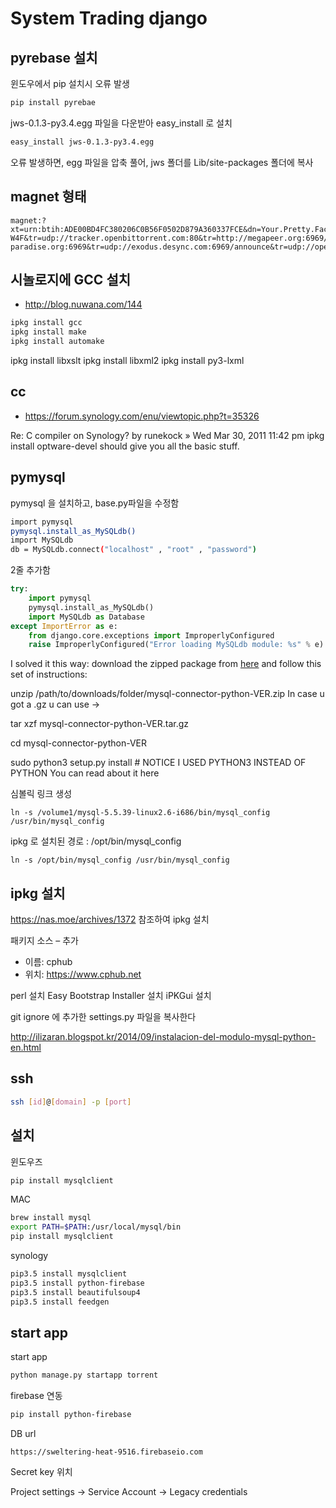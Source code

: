 
# System Trading django


## pyrebase 설치

윈도우에서 pip 설치시 오류 발생

```sh
pip install pyrebae
```

jws-0.1.3-py3.4.egg 파일을 다운받아 easy_install 로 설치
```sh
easy_install jws-0.1.3-py3.4.egg
```

오류 발생하면,
egg 파일을 압축 풀어, jws 폴더를 Lib/site-packages 폴더에 복사

## magnet 형태

```
magnet:?xt=urn:btih:ADE00BD4FC380206C0B56F0502D879A360337FCE&dn=Your.Pretty.Face.Is.Going.To.Hell.S03E08.720p+HDTV.x264-W4F&tr=udp://tracker.openbittorrent.com:80&tr=http://megapeer.org:6969/announce&tr=http://mgtracker.org:2710/announce&tr=http://tracker.files.fm:6969/announce&tr=http://tracker.flashtorrents.org:6969/announce&tr=http://tracker.mg64.net:6881/announce&tr=http://tracker.nwps.ws:6969/announce&tr=http://tracker.ohys.net/announce&tr=http://tracker.tfile.me/announce&tr=udp://9.rarbg.com:2710/announce&tr=udp://9.rarbg.me:2710/announce&tr=udp://coppersurfer.tk:6969/announce&tr=udp://tracker.coppersurfer.tk:6969&tr=udp://tracker.leechers-paradise.org:6969&tr=udp://exodus.desync.com:6969/announce&tr=udp://open.coppersurfer.com:1337/announce
```



## 시놀로지에 GCC 설치
- http://blog.nuwana.com/144

```sh
ipkg install gcc
ipkg install make
ipkg install automake  
```

ipkg install libxslt
ipkg install libxml2
ipkg install py3-lxml



## cc
- https://forum.synology.com/enu/viewtopic.php?t=35326

Re: C compiler on Synology?
by runekock » Wed Mar 30, 2011 11:42 pm
ipkg install optware-devel
should give you all the basic stuff.


## pymysql


pymysql 을 설치하고, base.py파일을 수정함


```sh
import pymysql
pymysql.install_as_MySQLdb()
import MySQLdb
db = MySQLdb.connect("localhost" , "root" , "password")
```

2줄 추가함

```python
try:
    import pymysql
    pymysql.install_as_MySQLdb()
    import MySQLdb as Database
except ImportError as e:
    from django.core.exceptions import ImproperlyConfigured
    raise ImproperlyConfigured("Error loading MySQLdb module: %s" % e)

```


I solved it this way: download the zipped package from [here](https://pypi.python.org/pypi/mysql-connector-python) and follow this set of instructions:

unzip  /path/to/downloads/folder/mysql-connector-python-VER.zip
In case u got a .gz u can use ->

tar xzf mysql-connector-python-VER.tar.gz

cd mysql-connector-python-VER

sudo python3 setup.py install # NOTICE I USED PYTHON3 INSTEAD OF PYTHON
You can read about it here


심볼릭 링크 생성
```
ln -s /volume1/mysql-5.5.39-linux2.6-i686/bin/mysql_config /usr/bin/mysql_config
```

ipkg 로 설치된 경로 : /opt/bin/mysql_config

```
ln -s /opt/bin/mysql_config /usr/bin/mysql_config
```

## ipkg 설치

https://nas.moe/archives/1372 참조하여 ipkg 설치

패키지 소스 – 추가

- 이름: cphub
- 위치: https://www.cphub.net

perl 설치
Easy Bootstrap Installer 설치
iPKGui 설치



git ignore 에 추가한  settings.py 파일을 복사한다

http://ilizaran.blogspot.kr/2014/09/instalacion-del-modulo-mysql-python-en.html


## ssh

```sh
ssh [id]@[domain] -p [port]
```


## 설치

윈도우즈
```sh
pip install mysqlclient
```

MAC
```sh
brew install mysql
export PATH=$PATH:/usr/local/mysql/bin
pip install mysqlclient
```

synology
```sh
pip3.5 install mysqlclient
pip3.5 install python-firebase
pip3.5 install beautifulsoup4
pip3.5 install feedgen
```

## start app

start app
```sh
python manage.py startapp torrent
```



firebase 연동

```sh
pip install python-firebase
```

DB url 
```
https://sweltering-heat-9516.firebaseio.com
```

Secret key 위치

Project settings → Service Account → Legacy credentials
